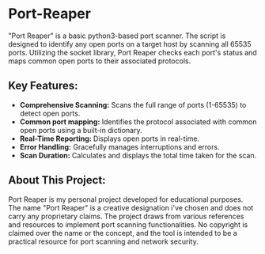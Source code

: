 # Port-Reaper
"Port Reaper" is a basic python3-based port scanner. 
The script is designed to identify any open ports on a target host by scanning all 65535 ports.
Utilizing the socket library, Port Reaper checks each port's status and maps common open ports to their associated protocols.

## Key Features:
- **Comprehensive Scanning:** Scans the full range of ports (1-65535) to detect open ports.
- **Common port mapping:** Identifies the protocol associated with common open ports using a built-in dictionary.
- **Real-Time Reporting:** Displays open ports in real-time.
- **Error Handling:** Gracefully manages interruptions and errors.
- **Scan Duration:** Calculates and displays the total time taken for the scan.

## About This Project:
Port Reaper is my personal project developed for educational purposes. The name "Port Reaper" is a creative designation i've chosen and does not carry any proprietary claims. The project draws from various references and resources to implement port scanning functionalities. No copyright is claimed over the name or the concept, and the tool is intended to be a practical resource for port scanning and network security.
